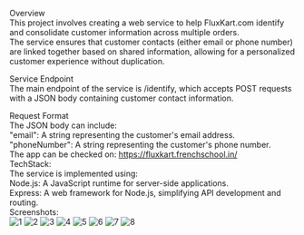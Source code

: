 Overview <br>
This project involves creating a web service to help FluxKart.com identify and consolidate customer information across multiple orders. <br>The service ensures that customer contacts (either email or phone number) are linked together based on shared information, allowing for a personalized customer experience without duplication.

Service Endpoint<br>
The main endpoint of the service is /identify, which accepts POST requests with a JSON body containing customer contact information.

Request Format<br>
The JSON body can include:<br>
"email": A string representing the customer's email address.<br>
"phoneNumber": A string representing the customer's phone number.<br>
The app can be checked on: https://fluxkart.frenchschool.in/<br>
TechStack:<br>
The service is implemented using:<br>
Node.js: A JavaScript runtime for server-side applications.<br>
Express: A web framework for Node.js, simplifying API development and routing.<br>
Screenshots:<br>
![1](https://github.com/karanmiglani/fluxkart/assets/52616845/009cc0ca-ccbf-4824-8517-662e5af6b9e9)
![2](https://github.com/karanmiglani/fluxkart/assets/52616845/21414c15-8d73-47a8-a937-64048fbc8739)
![3](https://github.com/karanmiglani/fluxkart/assets/52616845/aeb65cb6-5184-43d7-9ba7-a70b41eceba7)
![4](https://github.com/karanmiglani/fluxkart/assets/52616845/e4ac4cad-08a2-4b8d-95f1-e364dee874ea)
![5](https://github.com/karanmiglani/fluxkart/assets/52616845/0c4d3f42-0503-486a-a213-0a1aa37c414d)
![6](https://github.com/karanmiglani/fluxkart/assets/52616845/b9e2355b-8227-4ba5-8679-82d55da03616)
![7](https://github.com/karanmiglani/fluxkart/assets/52616845/067699ea-68b1-4a48-a60c-b3f605b73aee)
![8](https://github.com/karanmiglani/fluxkart/assets/52616845/25753338-5ff7-413f-82a2-0f5c9e46bbaf)







